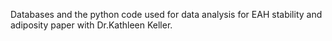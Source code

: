 Databases and the python code used for data analysis for EAH stability and adiposity paper with Dr.Kathleen Keller. 
